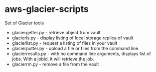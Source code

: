 aws-glacier-scripts
===================

Set of Glacier tools

* glaciergetter.py - retrieve object from vault
* glacierls.py - display listing of local storage replica of vault
* glacierlist.py - request a listing of files in your vault
* glacierputter.py - upload a file or files from the command line.
* glacierresults.py - with no command line arguments, displays list of jobs. 
With a jobid, it will retrieve the job. 
* glacierrm.py - remove a file from the vault
